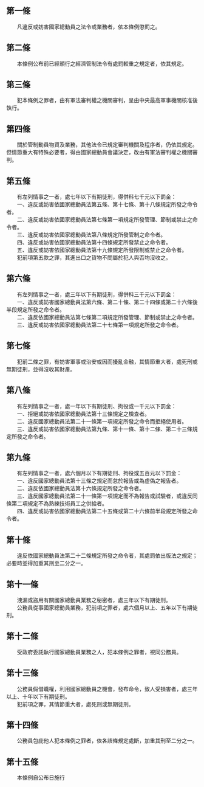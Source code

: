 第一條 
-------
　　凡違反或妨害國家總動員之法令或業務者，依本條例懲罰之。  


第二條 
-------
　　本條例公布前已經頒行之經濟管制法令有處罰較重之規定者，依其規定。  


第三條 
-------
　　犯本條例之罪者，由有軍法審判權之機關審判，呈由中央最高軍事機關核准後執行。  


第四條 
-------
　　關於管制動員物資及業務，其他法令已規定審判機關及程序者，仍依其規定。但情節重大有特殊必要者，得由國家總動員會議決定，改由有軍法審判權之機關審判。  


第五條 
-------
　　有左列情事之一者，處七年以下有期徒刑，得併科七千元以下罰金：  
　　一、違反或妨害依國家總動員法第五條、第十七條、第十八條規定所發之命令者。  
　　二、違反或妨害依國家總動員法第七條第一項規定所發管理、節制或禁止之命令者。  
　　三、違反或妨害依國家總動員法第八條規定所發管制之命令者。  
　　四、違反或妨害依國家總動員法第十四條規定所發禁止之命令者。  
　　五、違反或妨害依國家總動員法第十九條規定所發限制或禁止之命令者。  
　　犯前項第五款之罪，其進出口之貨物不問屬於犯人與否均沒收之。  


第六條 
-------
　　有左列情事之一者，處三年以下有期徒刑，得併科三千元以下罰金：  
　　一、違反或妨害國家總動員法第六條、第二十條、第二十四條或第二十六條後半段規定所發之命令者。  
　　二、違反依國家總動員法第七條第二項規定所發管理、節制或禁止之命令者。  
　　三、違反或妨害依國家總動員法第二十七條第一項規定所發之命令者。  


第七條 
-------
　　犯前二條之罪，有妨害軍事或治安或因而擾亂金融，其情節重大者，處死刑或無期徒刑，並得沒收其財產。  


第八條 
-------
　　有左列情事之一者，處一年以下有期徒刑、拘役或一千元以下罰金：  
　　一、拒絕或妨害依國家總動員法第十三條規定之檢查者。  
　　二、違反國家總動員法第二十一條第一項規定所發之命令而拒絕使用者。  
　　三、違反或妨害依國家總動員法第九條、第十一條、第十二條、第二十三條規定所發之命令者。  


第九條 
-------
　　有左列情事之一者，處六個月以下有期徒刑、拘役或五百元以下罰金：  
　　一、違反國家總動員法第十三條之規定而怠於報告或為虛偽之報告者。  
　　二、違反依國家總動員法第十六條規定所發之命令者。  
　　三、違反國家總動員法第二十一條第一項規定而不為報告或試驗者，或違反同條第二項規定不為熟練技術員工之供給者。  
　　四、違反或妨害依國家總動員法第二十五條或第二十六條前半段規定所發之命令者。  


第十條 
-------
　　違反依國家總動員法第二十二條規定所發之命令者，其處罰依出版法之規定；必要時並得加重其刑至二分之一。  


第十一條 
---------
　　洩漏或盜用有關國家總動員業務之秘密者，處三年以下有期徒刑。  
　　公務員從事國家總動員業務，犯前項之罪者，處六個月以上、五年以下有期徒刑。  


第十二條 
---------
　　受政府委託執行國家總動員業務之人，犯本條例之罪者，視同公務員。  


第十三條 
---------
　　公務員假借職權，利用國家總動員之機會，發布命令，致人受損害者，處三年以上、十年以下有期徒刑。  
　　犯前項之罪，其情節重大者，處死刑或無期徒刑。  


第十四條 
---------
　　公務員包庇他人犯本條例之罪者，依各該條規定處斷，加重其刑至二分之一。  


第十五條 
---------
　　本條例自公布日施行
